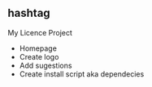 ## hashtag 

My Licence Project

* Homepage
* Create logo
* Add sugestions
* Create install script aka dependecies
